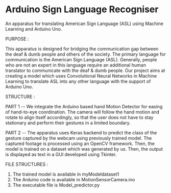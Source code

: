 # Arduino Sign Language Recogniser

An apparatus for translating American Sign Language (ASL) using Machine Learning and Arduino Uno.

PURPOSE :

This apparatus is designed for bridging the communication gap between the deaf & dumb people and others of the society. The primary language for communication is the American Sign Language (ASL). Generally, people who are not an expert in this language require an additional human translator to communicate with the deaf & dumb people. Our project aims at creating a model which uses Convolutional Neural Networks in Machine Learning to translate ASL into any other language with the support of Arduino Uno.

STRUCTURE :

PART 1 --
We integrate the Arduino based hand Motion Detector for easing of hand-to-eye coordination. The camera will follow the hand motion and rotate to align itself accordingly, so that the user does not have to stay stationary and perform their gestures in a limited boundary.

PART 2 -- 
The apparatus uses Keras backend to predict the class of the gesture captured by the webcam using previously trained model. The captured footage is processed using an OpenCV framework. Then, the model is trained on a dataset which was generated by us. Then, the output is displayed as text in a GUI developed using Tkinter.


FILE STRUCTURES :
1. The trained model is available in myModeldataset1
2. The Arduino code is available in MotionSensorCamera.ino
3. The executable file is Model_predictor.py
